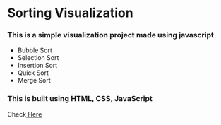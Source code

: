 # Sorting Visualization
### This is a simple visualization project made using javascript 
- Bubble Sort 
- Selection Sort
- Insertion Sort
- Quick Sort
- Merge Sort

### This is built using HTML, CSS, JavaScript <br/>

<!-- Check<a href="https://princebansal7.github.io/Sorting-Visualizer/"> Here</a>-->
Check<a href="https://sorting.princebansal.in/"> Here</a>

